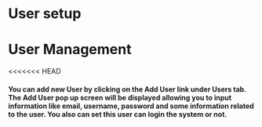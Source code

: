 # User setup

# User Management
<<<<<<< HEAD
#### You can add new User by clicking on the Add User link under Users tab. The Add User pop up screen will be displayed allowing you to input information like email, username, password and some information related to the user. You also can set this user can login the system or not.

